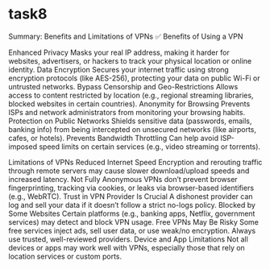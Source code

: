 # task8
Summary: Benefits and Limitations of VPNs
✅ Benefits of Using a VPN

Enhanced Privacy
Masks your real IP address, making it harder for websites, advertisers, or hackers to track your physical location or online identity.
Data Encryption
Secures your internet traffic using strong encryption protocols (like AES-256), protecting your data on public Wi-Fi or untrusted networks.
Bypass Censorship and Geo-Restrictions
Allows access to content restricted by location (e.g., regional streaming libraries, blocked websites in certain countries).
Anonymity for Browsing
Prevents ISPs and network administrators from monitoring your browsing habits.
Protection on Public Networks
Shields sensitive data (passwords, emails, banking info) from being intercepted on unsecured networks (like airports, cafes, or hotels).
Prevents Bandwidth Throttling
Can help avoid ISP-imposed speed limits on certain services (e.g., video streaming or torrents).

 Limitations of VPNs
Reduced Internet Speed
Encryption and rerouting traffic through remote servers may cause slower download/upload speeds and increased latency.
Not Fully Anonymous
VPNs don’t prevent browser fingerprinting, tracking via cookies, or leaks via browser-based identifiers (e.g., WebRTC).
Trust in VPN Provider Is Crucial
A dishonest provider can log and sell your data if it doesn’t follow a strict no-logs policy.
Blocked by Some Websites
Certain platforms (e.g., banking apps, Netflix, government services) may detect and block VPN usage.
Free VPNs May Be Risky
Some free services inject ads, sell user data, or use weak/no encryption. Always use trusted, well-reviewed providers.
Device and App Limitations
Not all devices or apps may work well with VPNs, especially those that rely on location services or custom ports.
